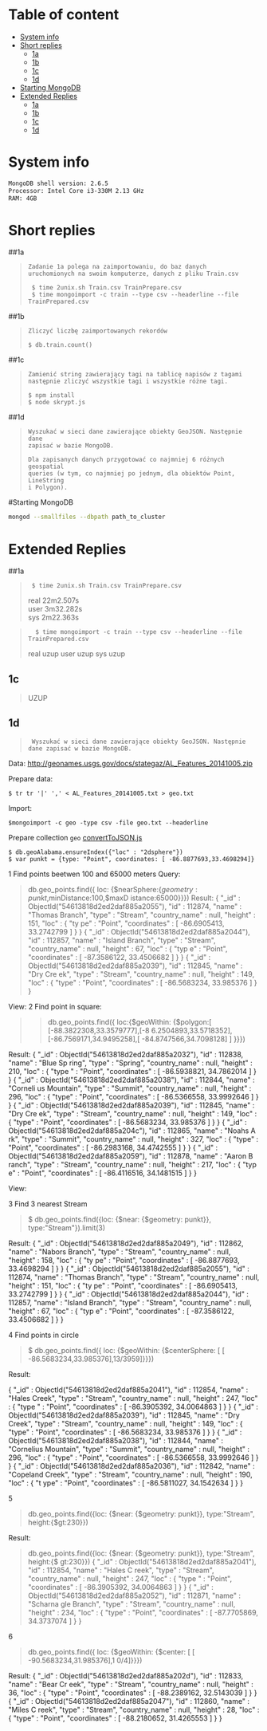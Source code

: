 # Table of content

- [System info](#system-info)
- [Short replies](#short-replies)
	- [1a](##1a)
	- [1b](##1b)
	- [1c](##1c)
	- [1d](##1d)
- [Starting MongoDB](#Starting-MongoDB)
- [Extended Replies](#Extended-Replies)
    - [1a](##1a)
	- [1b](##1b)
	- [1c](##1c)
	- [1d](##1d)


# System info

```bash
MongoDB shell version: 2.6.5
Processor: Intel Core i3-330M 2.13 GHz
RAM: 4GB
```



# Short replies
##1a
> ```text 
> Zadanie 1a polega na zaimportowaniu, do baz danych
> uruchomionych na swoim komputerze, danych z pliku Train.csv 
> ```
> 
> ```  
>  $ time 2unix.sh Train.csv TrainPrepare.csv   
>  $ time mongoimport -c train --type csv --headerline --file TrainPrepared.csv 
> ```



##1b

> ```
> Zliczyć liczbę zaimportowanych rekordów
> ```
> ```   
> $ db.train.count()
> ```

##1c
>```
>Zamienić string zawierający tagi na tablicę napisów z tagami następnie zliczyć wszystkie tagi i wszystkie różne tagi.
>``` 
>```
> $ npm install
> $ node skrypt.js
>```

##1d

> ```
> Wyszukać w sieci dane zawierające obiekty GeoJSON. Następnie dane
> zapisać w bazie MongoDB.
> 
> Dla zapisanych danych przygotować co najmniej 6 różnych geospatial
> queries (w tym, co najmniej po jednym, dla obiektów Point, LineString
> i Polygon).
> ```


#Starting MongoDB

```bash
mongod --smallfiles --dbpath path_to_cluster
```

# Extended Replies

##1a

> ```  
>  $ time 2unix.sh Train.csv TrainPrepare.csv   
> ```
>  
>  real  22m2.507s  
>  user  3m32.282s  
>  sys   2m22.363s
>  


> ```  
>   $ time mongoimport -c train --type csv --headerline --file TrainPrepared.csv 
> ```
>  
>  real  uzup
>  user uzup
>  sys uzup
>  

## 1c

> UZUP
> 


## 1d

> ```  
>  Wyszukać w sieci dane zawierające obiekty GeoJSON. Następnie dane zapisać w bazie MongoDB.  
> ```
Data: http://geonames.usgs.gov/docs/stategaz/AL_Features_20141005.zip
>
Prepare data: 
```
$ tr tr '|' ',' < AL_Features_20141005.txt > geo.txt
```
>
Import:
```
$mongoimport -c geo -type csv -file geo.txt --headerline
```
Prepare collection ``geo`` [convertToJSON.js]()
```
$ db.geoAlabama.ensureIndex({"loc" : "2dsphere"})
$ var punkt = {type: "Point", coordinates: [ -86.8877693,33.4698294]} 
```
1
Find points beetwen 100 and 65000 meters
Query: 
> db.geo_points.find({ loc: {$nearSphere:{$geometry:punkt,$minDistance:100,$maxD
istance:65000}}})
Result: 
{ "_id" : ObjectId("54613818d2ed2daf885a2055"), "id" : 112874, "name" : "Thomas
Branch", "type" : "Stream", "country_name" : null, "height" : 151, "loc" : { "ty
pe" : "Point", "coordinates" : [ -86.6905413, 33.2742799 ] } }
{ "_id" : ObjectId("54613818d2ed2daf885a2044"), "id" : 112857, "name" : "Island
Branch", "type" : "Stream", "country_name" : null, "height" : 67, "loc" : { "typ
e" : "Point", "coordinates" : [ -87.3586122, 33.4506682 ] } }
{ "_id" : ObjectId("54613818d2ed2daf885a2039"), "id" : 112845, "name" : "Dry Cre
ek", "type" : "Stream", "country_name" : null, "height" : 149, "loc" : { "type"
: "Point", "coordinates" : [ -86.5683234, 33.985376 ] } }

View: []()
2
Find point in square:
>> db.geo_points.find({ loc:{$geoWithin: {$polygon:[ [-88.3822308,33.3579777],[-8
6.2504893,33.5718352],[-86.7569171,34.9495258],[ -84.8747566,34.7098128]  ] }}})

Result: 
{ "_id" : ObjectId("54613818d2ed2daf885a2032"), "id" : 112838, "name" : "Blue Sp
ring", "type" : "Spring", "country_name" : null, "height" : 210, "loc" : { "type
" : "Point", "coordinates" : [ -86.5938821, 34.7862014 ] } }
{ "_id" : ObjectId("54613818d2ed2daf885a2038"), "id" : 112844, "name" : "Corneli
us Mountain", "type" : "Summit", "country_name" : null, "height" : 296, "loc" :
{ "type" : "Point", "coordinates" : [ -86.5366558, 33.9992646 ] } }
{ "_id" : ObjectId("54613818d2ed2daf885a2039"), "id" : 112845, "name" : "Dry Cre
ek", "type" : "Stream", "country_name" : null, "height" : 149, "loc" : { "type"
: "Point", "coordinates" : [ -86.5683234, 33.985376 ] } }
{ "_id" : ObjectId("54613818d2ed2daf885a204c"), "id" : 112865, "name" : "Noahs A
rk", "type" : "Summit", "country_name" : null, "height" : 327, "loc" : { "type"
: "Point", "coordinates" : [ -86.2983168, 34.4742555 ] } }
{ "_id" : ObjectId("54613818d2ed2daf885a2059"), "id" : 112878, "name" : "Aaron B
ranch", "type" : "Stream", "country_name" : null, "height" : 217, "loc" : { "typ
e" : "Point", "coordinates" : [ -86.4116516, 34.1481515 ] } }

View: []()

3
Find 3 nearest Stream 
> $ db.geo_points.find({loc: {$near: {$geometry: punkt}}, type:"Stream"}).limit(3)

Result:
{ "_id" : ObjectId("54613818d2ed2daf885a2049"), "id" : 112862, "name" : "Nabors
Branch", "type" : "Stream", "country_name" : null, "height" : 158, "loc" : { "ty
pe" : "Point", "coordinates" : [ -86.8877693, 33.4698294 ] } }
{ "_id" : ObjectId("54613818d2ed2daf885a2055"), "id" : 112874, "name" : "Thomas
Branch", "type" : "Stream", "country_name" : null, "height" : 151, "loc" : { "ty
pe" : "Point", "coordinates" : [ -86.6905413, 33.2742799 ] } }
{ "_id" : ObjectId("54613818d2ed2daf885a2044"), "id" : 112857, "name" : "Island
Branch", "type" : "Stream", "country_name" : null, "height" : 67, "loc" : { "typ
e" : "Point", "coordinates" : [ -87.3586122, 33.4506682 ] } }


4
Find points in circle
> $ db.geo_points.find({ loc: {$geoWithin: {$centerSphere: [  [ -86.5683234,33.985376],13/3959]}}})

Result:

{ "_id" : ObjectId("54613818d2ed2daf885a2041"), "id" : 112854, "name" : "Hales Creek", "type" : "Stream", "country_name" : null, "height" : 247, "loc" : { "type
" : "Point", "coordinates" : [ -86.3905392, 34.0064863 ] } }
{ "_id" : ObjectId("54613818d2ed2daf885a2039"), "id" : 112845, "name" : "Dry Creek", "type" : "Stream", "country_name" : null, "height" : 149, "loc" : { "type"
: "Point", "coordinates" : [ -86.5683234, 33.985376 ] } }
{ "_id" : ObjectId("54613818d2ed2daf885a2038"), "id" : 112844, "name" : "Cornelius Mountain", "type" : "Summit", "country_name" : null, "height" : 296, "loc" :
{ "type" : "Point", "coordinates" : [ -86.5366558, 33.9992646 ] } }
{ "_id" : ObjectId("54613818d2ed2daf885a2036"), "id" : 112842, "name" : "Copeland Creek", "type" : "Stream", "country_name" : null, "height" : 190, "loc" : { "t
ype" : "Point", "coordinates" : [ -86.5811027, 34.1542634 ] } }
>


5 
> db.geo_points.find({loc: {$near: {$geometry: punkt}}, type:"Stream", height:{$gt:230}})

Result:
> db.geo_points.find({loc: {$near: {$geometry: punkt}}, type:"Stream", height:{$
gt:230}})
{ "_id" : ObjectId("54613818d2ed2daf885a2041"), "id" : 112854, "name" : "Hales C
reek", "type" : "Stream", "country_name" : null, "height" : 247, "loc" : { "type
" : "Point", "coordinates" : [ -86.3905392, 34.0064863 ] } }
{ "_id" : ObjectId("54613818d2ed2daf885a2052"), "id" : 112871, "name" : "Scharna
gle Branch", "type" : "Stream", "country_name" : null, "height" : 234, "loc" : {
 "type" : "Point", "coordinates" : [ -87.7705869, 34.3737074 ] } }
>

6
> db.geo_points.find({ loc: {$geoWithin: {$center: [  [ -90.5683234,31.985376],1
0/4]}}})

Result:
{ "_id" : ObjectId("54613818d2ed2daf885a202d"), "id" : 112833, "name" : "Bear Cr
eek", "type" : "Stream", "country_name" : null, "height" : 36, "loc" : { "type"
: "Point", "coordinates" : [ -88.2389162, 32.5143039 ] } }
{ "_id" : ObjectId("54613818d2ed2daf885a2047"), "id" : 112860, "name" : "Miles C
reek", "type" : "Stream", "country_name" : null, "height" : 28, "loc" : { "type"
 : "Point", "coordinates" : [ -88.2180652, 31.4265553 ] } }
>

